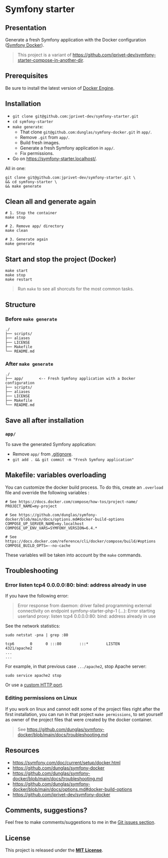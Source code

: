 # Symfony starter

## Presentation

Generate a fresh Symfony application with the Docker configuration ([Symfony Docker](https://github.com/dunglas/symfony-docker)).

> This project is a variant of https://github.com/jprivet-dev/symfony-starter-compose-in-another-dir.

## Prerequisites

Be sure to install the latest version of [Docker Engine](https://docs.docker.com/engine/install/).

## Installation
 
- `git clone git@github.com:jprivet-dev/symfony-starter.git`
- `cd symfony-starter`
- `make generate`:
  - That clone `git@github.com:dunglas/symfony-docker.git` in `app/`.
  - Remove `.git` from `app/`.
  - Build fresh images.
  - Generate a fresh Symfony application in `app/`.
  - Fix permissions.
- Go on https://symfony-starter.localhost/.

All in one:

```shell
git clone git@github.com:jprivet-dev/symfony-starter.git \
&& cd symfony-starter \
&& make generate
```

## Clean all and generate again

```shell
# 1. Stop the container
make stop

# 2. Remove app/ directory
make clean

# 3. Generate again
make generate
```

## Start and stop the project (Docker)

```shell
make start
make stop
make restart
```

> Run `make` to see all shorcuts for the most common tasks.

## Structure

### Before `make generate`

```
./
├── scripts/
├── aliases
├── LICENSE
├── Makefile
└── README.md
```

### After `make generate`

```
./
├── app/       <-- Fresh Symfony application with a Docker configuration 
├── scripts/
├── aliases
├── LICENSE
├── Makefile
└── README.md
```

## Save all after installation

### `app/`

To save the generated Symfony application:

- Remove `app/` from [.gitignore](.gitignore).
- `git add . && git commit -m "Fresh Symfony application"`

## Makefile: variables overloading

You can customize the docker build process. To do this, create an `.overload` file and override the following variables :

```dotenv
# See https://docs.docker.com/compose/how-tos/project-name/
PROJECT_NAME=my-project

# See https://github.com/dunglas/symfony-docker/blob/main/docs/options.md#docker-build-options
COMPOSE_UP_SERVER_NAME=my.localhost
COMPOSE_UP_ENV_VARS=SYMFONY_VERSION=6.4.*

# See https://docs.docker.com/reference/cli/docker/compose/build/#options
COMPOSE_BUILD_OPTS=--no-cache
```

These variables will be taken into account by the `make` commands.

## Troubleshooting

### Error listen tcp4 0.0.0.0:80: bind: address already in use

If you have the following error:

> Error response from daemon: driver failed programming external connectivity on endpoint symfony-starter-php-1 (...): Error starting userland proxy: listen tcp4 0.0.0.0:80: bind: address already in use

See the network statistics:

```shell
sudo netstat -pna | grep :80
```

```
tcp6       0      0 :::80        :::*        LISTEN        4321/apache2
...
...
```

For example, in that previous case `.../apache2`, stop Apache server:

```shell
sudo service apache2 stop
````

Or use a [custom HTTP port](https://github.com/dunglas/symfony-docker/blob/main/docs/options.md#using-custom-http-ports).

### Editing permissions on Linux

If you work on linux and cannot edit some of the project files right after the first installation, you can run in that project `make permissions`, to set yourself as owner of the project files that were created by the docker container.

> See https://github.com/dunglas/symfony-docker/blob/main/docs/troubleshooting.md

## Resources

- https://symfony.com/doc/current/setup/docker.html
- https://github.com/dunglas/symfony-docker
- https://github.com/dunglas/symfony-docker/blob/main/docs/troubleshooting.md
- https://github.com/dunglas/symfony-docker/blob/main/docs/options.md#docker-build-options
- https://github.com/jprivet-dev/symfony-docker

## Comments, suggestions?

Feel free to make comments/suggestions to me in the [Git issues section](https://github.com/jprivet-dev/symfony-starter/issues).

## License

This project is released under the [**MIT License**](https://github.com/jprivet-dev/symfony-starter/blob/main/LICENSE).